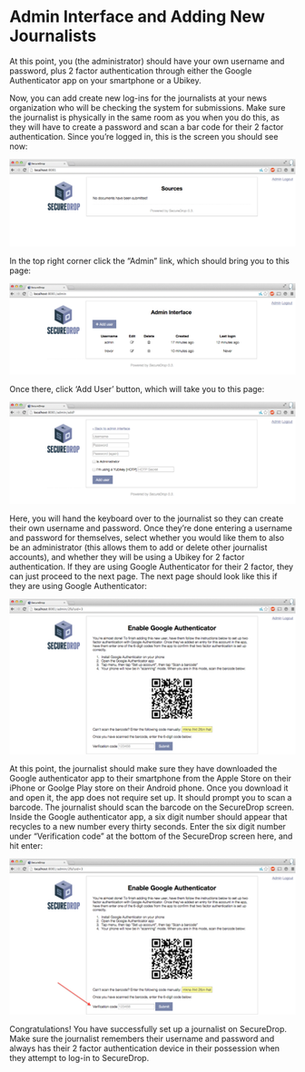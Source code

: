 # Admin Interface and Adding New Journalists


At this point, you (the administrator) should have your own username and password, plus 2 factor authentication through either the Google Authenticator app on your smartphone or a Ubikey. 

Now, you can add create new log-ins for the journalists at your news organization who will be checking the system for submissions. Make sure the journalist is physically in the same room as you when you do this, as they will have to create a password and scan a bar code for their 2 factor authentication. Since you’re logged in, this is the screen you should see now:

![“SecureDrop main page”](images/admin_main_home.png)

In the top right corner click the “Admin” link, which should bring you to this page:

![“SecureDrop admin home”](images/admin_secondary_home.png)

Once there, click ‘Add User’ button, which will take you to this page:

![“Add a new user”](images/admin_add_new_user.png)

Here, you will hand the keyboard over to the journalist so they can create their own username and password. Once they’re done entering a username and password for themselves, select whether you would like them to also be an administrator (this allows them to add or delete other journalist accounts), and whether they will be using a Ubikey for 2 factor authentication. If they are using Google Authenticator for their 2 factor, they can just proceed to the next page. The next page should look like this if they are using Google Authenticator:

![“Enable Google Authenticator”](images/admin_enable_authenticator.png)

At this point, the journalist should make sure they have downloaded the Google authenticator app to their smartphone from the Apple Store on their iPhone or Goolge Play store on their Android phone. Once you download it and open it, the app does not require set up. It should prompt you to scan a barcode. The journalist should scan the barcode on the SecureDrop screen.
Inside the Google authenticator app, a six digit number should appear that recycles to a new number every thirty seconds. Enter the six digit number under “Verification code” at the bottom of the SecureDrop screen here, and hit enter: 

![“Verify Google Authenticator works”](images/admin_enter_verification.png)

Congratulations! You have successfully set up a journalist on SecureDrop. Make sure the journalist remembers their username and password and always has their 2 factor authentication device in their possession when they attempt to log-in to SecureDrop. 
